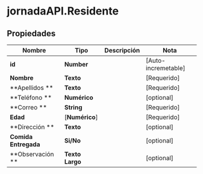 # jornadaAPI.Residente

## Propiedades
Nombre | Tipo | Descripción | Nota
------------ | ------------- | ------------- | -------------
**id** | **Number** |  | [Auto-incremetable] 
**Nombre** | **Texto** |  | [Requerido] 
**Apellidos ** | **Texto** |  | [Requerido] 
**Teléfono ** | **Numérico** |  | [optional] 
**Correo ** | **String** |  | [Requerido] 
**Edad** | [**Numérico**] |  | [Requerido] 
**Dirección ** | **Texto** |  | [optional] 
**Comida Entregada** | **Si/No** |  | [optional] 
**Observación ** | **Texto Largo** |  | [optional] 





